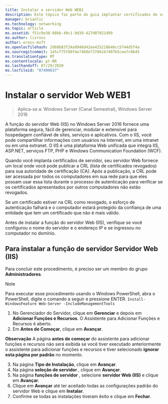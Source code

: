 ```yaml
---
title: Instalar o servidor Web WEB1
description: Este tópico faz parte do guia implantar certificados de servidor para implantações com e sem fio 802.1 X
manager: brianlic
ms.technology: networking
ms.topic: article
ms.assetid: f51c9e38-98bb-49c1-9d39-427d07021499
ms.author: lizross
author: eross-msft
ms.openlocfilehash: 2d68b83f24a9948d42ee425218646cc5f44d5f4a
ms.sourcegitcommit: 145cf75f89f4e7460e737861b7407b5cee7c6645
ms.translationtype: MT
ms.contentlocale: pt-BR
ms.lasthandoff: 07/29/2020
ms.locfileid: "87409637"
---
```

# <a name="install-the-web-server-web1"></a>Instalar o servidor Web WEB1

>Aplica-se a: Windows Server (Canal Semestral), Windows Server 2016

A função do servidor Web (IIS) no Windows Server 2016 fornece uma plataforma segura, fácil de gerenciar, modular e extensível para hospedagem confiável de sites, serviços e aplicativos. Com o IIS, você pode compartilhar informações com usuários na Internet, em uma intranet ou em uma extranet. O IIS é uma plataforma Web unificada que integra IIS, ASP.NET, serviços FTP, PHP e Windows Communication Foundation (WCF).

Quando você implanta certificados de servidor, seu servidor Web fornece um local onde você pode publicar a CRL (lista de certificados revogados) para sua autoridade de certificação (CA). Após a publicação, a CRL pode ser acessada por todos os computadores em sua rede para que eles possam usar essa lista durante o processo de autenticação para verificar se os certificados apresentados por outros computadores não estão revogados.

Se um certificado estiver na CRL como revogado, o esforço de autenticação falhará e o computador estará protegido da confiança de uma entidade que tem um certificado que não é mais válido.

Antes de instalar a função do servidor Web (IIS), verifique se você configurou o nome do servidor e o endereço IP e se ingressou no computador no domínio.

## <a name="to-install-the-web-server-iis-server-role"></a>Para instalar a função de servidor Servidor Web (IIS)
Para concluir este procedimento, é preciso ser um membro do grupo **Administradores**.

>[!NOTE]
>Para executar esse procedimento usando o Windows PowerShell, abra o PowerShell, digite o comando a seguir e pressione ENTER.
`Install-WindowsFeature Web-Server -IncludeManagementTools`

1.  No Gerenciador do Servidor, clique em **Gerenciar** e depois em **Adicionar Funções e Recursos**. O Assistente para Adicionar Funções e Recursos é aberto.
2.  Em **Antes de Começar**, clique em **Avançar**.

**Observação** A página **antes de começar** do assistente para adicionar funções e recursos não será exibida se você tiver executado anteriormente o assistente para adicionar funções e recursos e tiver selecionado **ignorar esta página por padrão** no momento.

3. Na página **Tipo de Instalação**, clique em **Avançar**.
4. Na página **seleção de servidor** , clique em **Avançar**.
5. Na página **funções de servidor** , selecione **servidor Web (IIS)** e clique em **Avançar**.
6. Clique em **Avançar** até ter aceitado todas as configurações padrão do servidor Web e clique em **Instalar**.
7. Confirme se todas as instalações tiveram êxito e clique em **Fechar**.
